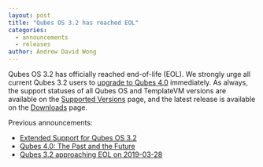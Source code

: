```yaml
---
layout: post
title: "Qubes OS 3.2 has reached EOL"
categories:
  - announcements
  - releases
author: Andrew David Wong
---
```


Qubes OS 3.2 has officially reached end-of-life (EOL). We strongly urge
all current Qubes 3.2 users to [upgrade to Qubes 4.0] immediately.
As always, the support statuses of all Qubes OS and TemplateVM versions
are available on the [Supported Versions] page, and the latest release
is available on the [Downloads] page.

Previous announcements:
 - [Extended Support for Qubes OS 3.2]
 - [Qubes 4.0: The Past and the Future]
 - [Qubes 3.2 approaching EOL on 2019-03-28]


[upgrade to Qubes 4.0]: /doc/upgrade-to-r4.0/
[Supported Versions]: /doc/supported-versions/
[Downloads]: /downloads/
[Extended Support for Qubes OS 3.2]: /news/2016/09/02/4-0-minimum-requirements-3-2-extended-support/#extended-support-for-qubes-os-32
[Qubes 4.0: The Past and the Future]: /news/2018/03/28/qubes-40/#the-past-and-the-future
[Qubes 3.2 Approaching EOL on 2019-03-28]: /news/2019/02/20/qubes-3-2-approaching-eol

